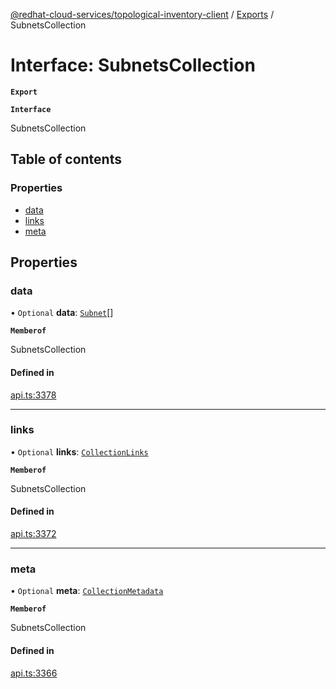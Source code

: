 [@redhat-cloud-services/topological-inventory-client](../README.md) / [Exports](../modules.md) / SubnetsCollection

# Interface: SubnetsCollection

**`Export`**

**`Interface`**

SubnetsCollection

## Table of contents

### Properties

- [data](SubnetsCollection.md#data)
- [links](SubnetsCollection.md#links)
- [meta](SubnetsCollection.md#meta)

## Properties

### data

• `Optional` **data**: [`Subnet`](Subnet.md)[]

**`Memberof`**

SubnetsCollection

#### Defined in

[api.ts:3378](https://github.com/RedHatInsights/javascript-clients/blob/master/packages/topological-inventory/api.ts#L3378)

___

### links

• `Optional` **links**: [`CollectionLinks`](CollectionLinks.md)

**`Memberof`**

SubnetsCollection

#### Defined in

[api.ts:3372](https://github.com/RedHatInsights/javascript-clients/blob/master/packages/topological-inventory/api.ts#L3372)

___

### meta

• `Optional` **meta**: [`CollectionMetadata`](CollectionMetadata.md)

**`Memberof`**

SubnetsCollection

#### Defined in

[api.ts:3366](https://github.com/RedHatInsights/javascript-clients/blob/master/packages/topological-inventory/api.ts#L3366)
